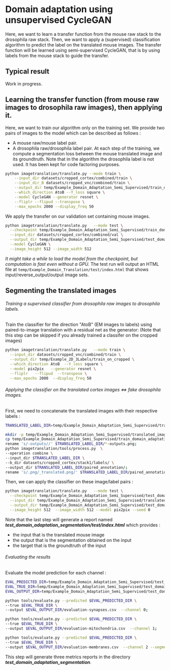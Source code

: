 # Domain adaptation using unsupervised CycleGAN

Here, we want to learn a transfer function from the mouse raw stack to the drosophila raw stack. 
Then, we want to apply a (supervised) classification algorithm to predict the label on the translated mouse images.
The transfer function will be learned using semi-supervised CycleGAN, that is by using labels from the mouse stack to guide the transfer.

## Typical result

Work in progress.

## Learning the transfer function (from mouse raw images to drosophila raw images), then applying it.

Here, we want to train our algorithm only on the training set. We provide two pairs of images to the model which can be described as follows :
- A mouse raw/mouse label pair.
- A drosophila raw/drosophila label pair.
At each step of the training, we compute a segmentation loss between the mouse translated image and its groundtruth.
Note that in the algorithm the drosophila label is not used. It has been kept for code factoring purposes. 
    
```bash
python imagetranslation/translate.py --mode train \
	--input_dir datasets/cropped_cortex/combined/train \
	--input_dir_B datasets/cropped_vnc/combined/train \
	--output_dir temp/Example_Domain_Adaptation_Semi_Supervised/train_domain_adaptation/train \
	--which_direction AtoB --Y_loss square \
	--model CycleGAN --generator resnet \
	--fliplr --flipud --transpose \
	--max_epochs 2000 --display_freq 50
```

We apply the transfer on our validation set containing mouse images.

```bash
python imagetranslation/translate.py   --mode test \
  --checkpoint temp/Example_Domain_Adaptation_Semi_Supervised/train_domain_adaptation/train \
  --input_dir datasets/cropped_cortex/combined/val \
  --output_dir temp/Example_Domain_Adaptation_Semi_Supervised/test_domain_adaptation/test \
  --model CycleGAN \
  --image_height 512 --image_width 512
```

*It might take a while to load the model from the checkpoint, but computation is fast even without a GPU.*
The test run will output an HTML file at `temp/Example_Domain_Translation/test/index.html` that shows input/reverse_output/output image sets.

## Segmenting the translated images
###### Training a supervised classifier from drosophila raw images to drosophila labels.

Train the classifier for the direction "AtoB" (EM images to labels) using paired-to-image translation with a residual net as the generator:
(Note that this step can be skipped if you already trained a classifer on the cropped images)

```bash
python imagetranslation/translate.py   --mode train \
  --input_dir datasets/cropped_vnc/combined/train \
  --output_dir temp/Example_2D_3Labels/train_on_cropped \
  --which_direction AtoB  --Y_loss square \
  --model pix2pix   --generator resnet \
  --fliplr   --flipud  --transpose \
  --max_epochs 2000  --display_freq 50
```

###### Applying the classifier on the translated cortex images <=> fake drosophila images.

First, we need to concatenate the translated images with their respective labels :

```bash
TRANSLATED_LABEL_DIR=temp/Example_Domain_Adaptation_Semi_Supervised/translated_images/translated;

mkdir -p temp/Example_Domain_Adaptation_Semi_Supervised/translated_images/translated;
cp temp/Example_Domain_Adaptation_Semi_Supervised/train_domain_adaptation/train/images/*-outputs.png $TRANSLATED_LABEL_DIR;
rename 's/-outputs//' $TRANSLATED_LABEL_DIR/*-outputs.png;
python imagetranslation/tools/process.py  \
--operation combine \
--input_dir $TRANSLATED_LABEL_DIR \
--b_dir datasets/cropped_cortex/stack1/labels/ \
--output_dir $TRANSLATED_LABEL_DIR/paired_annotation/;
rename 's/.png/_translated.png/' $TRANSLATED_LABEL_DIR/paired_annotation/*.png;
```

Then, we can apply the classifier on these image/label pairs :

```bash
python imagetranslation/translate.py   --mode test \
  --checkpoint temp/Example_Domain_Adaptation_Semi_Supervised/test_domain_adaptation_segmentation/test \
  --input_dir temp/Example_Domain_Adaptation_Semi_Supervised/translated_images/translated/paired_annotation/ \
  --output_dir temp/Example_Domain_Adaptation_Semi_Supervised/test_domain_adaptation_segmentation/test \
  --image_height 512  --image_width 512 --model pix2pix --seed 0
```

Note that the last step will generate a report named **_test_domain_adaptation_segmentation/test/index.html_** which provides :
- the input that is the translated mouse image
- the output that is the segmentation obtained on the input
- the target that is the groundtruth of the input

###### Evaluating the results

Evaluate the model prediction for each channel :

```bash
EVAL_PREDICTED_DIR=temp/Example_Domain_Adaptation_Semi_Supervised/test_domain_adaptation_segmentation/test/images/*_translated-outputs.png;
EVAL_TRUE_DIR=temp/Example_Domain_Adaptation_Semi_Supervised/test_domain_adaptation_segmentation/test/images/*_translated-targets.png;
EVAL_OUTPUT_DIR=temp/Example_Domain_Adaptation_Semi_Supervised/test_domain_adaptation_segmentation;

python tools/evaluate.py --predicted $EVAL_PREDICTED_DIR \
--true $EVAL_TRUE_DIR \
--output $EVAL_OUTPUT_DIR/evaluation-synapses.csv  --channel 0;

python tools/evaluate.py --predicted $EVAL_PREDICTED_DIR \
--true $EVAL_TRUE_DIR \
--output $EVAL_OUTPUT_DIR/evaluation-mitochondria.csv  --channel 1;

python tools/evaluate.py --predicted $EVAL_PREDICTED_DIR \
--true $EVAL_TRUE_DIR \
--output $EVAL_OUTPUT_DIR/evaluation-membranes.csv  --channel 2 --segment_by 1;
```

This step will generate three metrics reports in the directory **_test_domain_adaptation_segmentation_**.